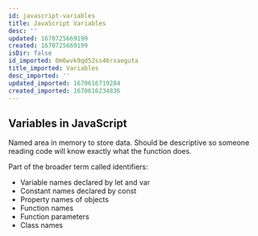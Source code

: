 ```yaml
---
id: javascript-variables
title: JavaScript Variables
desc: ''
updated: 1670725669199
created: 1670725669199
isDir: false
id_imported: 0m6wvk9qd52ss46rxaeguta
title_imported: Variables
desc_imported: ''
updated_imported: 1670616719284
created_imported: 1670616234836
---
```

## Variables in JavaScript

Named area in memory to store data.
Should be descriptive so someone reading code will know exactly what the function does.

Part of the broader term called identifiers:
- Variable names declared by let and var
- Constant names declared by const
- Property names of objects
- Function names
- Function parameters
- Class names





